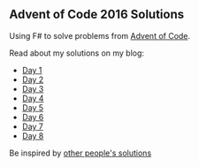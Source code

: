 ## Advent of Code 2016 Solutions

Using F# to solve problems from [Advent of Code](http://adventofcode.com).

Read about my solutions on my blog:

 - [Day 1](http://markheath.net/post/aoc-2016-day1)
 - [Day 2](http://markheath.net/post/aoc-2016-day2)
 - [Day 3](http://markheath.net/post/aoc-2016-day3) 
 - [Day 4](http://markheath.net/post/aoc-2016-day4)
 - [Day 5](http://markheath.net/post/aoc-2016-day5)
 - [Day 6](http://markheath.net/post/aoc-2016-day6)
 - [Day 7](http://markheath.net/post/aoc-2016-day7)
 - [Day 8](http://markheath.net/post/aoc-2016-day8)

Be inspired by [other people's solutions](https://www.reddit.com/r/adventofcode/)